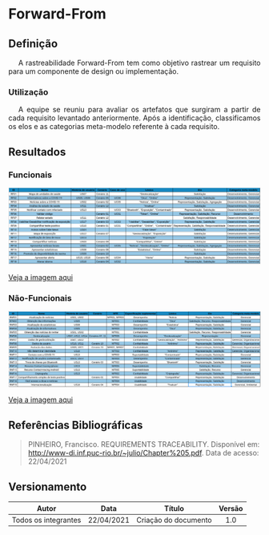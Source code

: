 # Forward-From

## Definição

<div style="text-indent: 20px; text-align: justify">
    A rastreabilidade Forward-From tem como objetivo  rastrear um requisito para um componente de design ou implementação.
</div>

### Utilização

<div style="text-indent: 20px; text-align: justify">
A equipe se reuniu para avaliar os artefatos que surgiram a partir de cada requisito levantado anteriormente.
Após a identificação, classificamos os elos e as categorias meta-modelo referente à cada requisito.
</div>


## Resultados

### Funcionais


<img width="800" src="https://raw.githubusercontent.com/Requisitos-de-Software/2020.2-Coronavirus-SUS/devel/docs/assets/matrix/MatrizFuncional.png">

[Veja a imagem aqui](https://drive.google.com/file/d/1d1TYSpkS6lUCym3BK4d4smUV71XFK1bK/view?usp=sharing)

### Não-Funcionais

<img width="800" src="https://raw.githubusercontent.com/Requisitos-de-Software/2020.2-Coronavirus-SUS/devel/docs/assets/matrix/MatrizNaoFuncional.png">

[Veja a imagem aqui](https://drive.google.com/file/d/1IMd-wTl5NaT-2kmsSRyZVuLsLJzOXbFb/view?usp=sharing)

## Referências Bibliográficas
> PINHEIRO, Francisco. REQUIREMENTS TRACEABILITY. Disponível em: http://www-di.inf.puc-rio.br/~julio/Chapter%205.pdf. Data de acesso: 22/04/2021

## Versionamento
| Autor | Data | Título  | Versão     |
| :--------:| :--------: | :--------: | :--------: |
| Todos os integrantes | 22/04/2021 | Criação do documento | 1.0